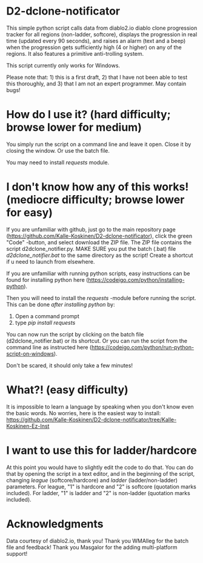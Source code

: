 # D2-dclone-notificator
This simple python script calls data from diablo2.io diablo clone progression tracker for all regions (non-ladder, softcore), displays the progression in real time (updated every 90 seconds), and raises an alarm (text and a beep) when the progression gets sufficiently high (4 or higher) on any of the regions. It also features a primitive anti-trolling system.

This script currently only works for Windows.

Please note that: 1) this is a first draft, 2) that I have not been able to test this thoroughly, and 3) that I am not an expert programmer. May contain bugs! 

# How do I use it? (hard difficulty; browse lower for medium)
You simply run the script on a command line and leave it open. Close it by closing the window. Or use the batch file.

You may need to install *requests* module.

# I don't know how any of this works! (mediocre difficulty; browse lower for easy)
If you are unfamiliar with github, just go to the main repository page (https://github.com/Kalle-Koskinen/D2-dclone-notificator), click the green "Code" -button, and select download the ZIP file. The ZIP file contains the script d2dclone_notifier.py. MAKE SURE you put the batch (.bat) file *d2dclone_notifier.bat* to the same directory as the script! Create a shortcut if u need to launch from elsewhere.

If you are unfamiliar with running python scripts, easy instructions can be found for installing python here (https://codeigo.com/python/installing-python).

Then you will need to install the *requests* -module before running the script. This can be done *after installing python* by:
1) Open a command prompt
2) type *pip install requests*

You can now run the script by clicking on the batch file (d2dclone_notifier.bat) or its shortcut. Or you can run the script from the command line as instructed here (https://codeigo.com/python/run-python-script-on-windows).

Don't be scared, it should only take a few minutes!

# What?! (easy difficulty)

It is impossible to learn a language by speaking when you don't know even the basic words. No worries, here is the easiest way to install: https://github.com/Kalle-Koskinen/D2-dclone-notificator/tree/Kalle-Koskinen-Ez-Inst

# I want to use this for ladder/hardcore
At this point you would have to slightly edit the code to do that. You can do that by opening the script in a text editor, and in the beginning of the script, changing *league* (softcore/hardcore) and *ladder* (ladder/non-ladder) parameters. For league, "1" is hardcore and "2" is softcore (quotation marks included). For ladder, "1" is ladder and "2" is non-ladder (quotation marks included).

# Acknowledgments 
Data courtesy of diablo2.io, thank you!
Thank you WMAlleg for the batch file and feedback!
Thank you Masgalor for the adding multi-platform support!
